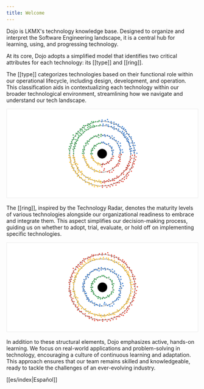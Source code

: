 ```yaml
---
title: Welcome
---
```

Dojo is LKMX's technology knowledge base. Designed to organize and interpret the Software Engineering landscape, it is a central hub for learning, using, and progressing technology.

At its core, Dojo adopts a simplified model that identifies two critical attributes for each technology: its [[type]] and [[ring]].

The [[type]] categorizes technologies based on their functional role within our operational lifecycle, including design, development, and operation. This classification aids in contextualizing each technology within our broader technological environment, streamlining how we navigate and understand our tech landscape.

![Types](./en/model/types.svg)

The [[ring]], inspired by the Technology Radar, denotes the maturity levels of various technologies alongside our organizational readiness to embrace and integrate them. This aspect simplifies our decision-making process, guiding us on whether to adopt, trial, evaluate, or hold off on implementing specific technologies.

![Rings](./en/model/rings.svg)

In addition to these structural elements, Dojo emphasizes active, hands-on learning. We focus on real-world applications and problem-solving in technology, encouraging a culture of continuous learning and adaptation. This approach ensures that our team remains skilled and knowledgeable, ready to tackle the challenges of an ever-evolving industry.

[[es/index|Español]]